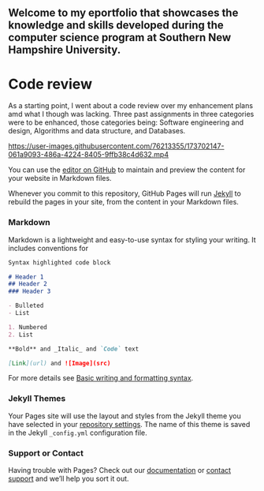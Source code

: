 ## Welcome to my eportfolio that showcases the knowledge and skills developed during the computer science program at Southern New Hampshire University.

# Code review 
As a starting point, I went about a code review over my enhancement plans amd what I though was lacking. Three past assignments in three categories were to be enhanced, those categories being: Software engineering and design, Algorithms and data structure, and Databases.

https://user-images.githubusercontent.com/76213355/173702147-061a9093-486a-4224-8405-9ffb38c4d632.mp4



You can use the [editor on GitHub](https://github.com/Alanyearby/alanyearby.github.io/edit/main/index.md) to maintain and preview the content for your website in Markdown files.

Whenever you commit to this repository, GitHub Pages will run [Jekyll](https://jekyllrb.com/) to rebuild the pages in your site, from the content in your Markdown files.

### Markdown

Markdown is a lightweight and easy-to-use syntax for styling your writing. It includes conventions for

```markdown
Syntax highlighted code block

# Header 1
## Header 2
### Header 3

- Bulleted
- List

1. Numbered
2. List

**Bold** and _Italic_ and `Code` text

[Link](url) and ![Image](src)
```

For more details see [Basic writing and formatting syntax](https://docs.github.com/en/github/writing-on-github/getting-started-with-writing-and-formatting-on-github/basic-writing-and-formatting-syntax).

### Jekyll Themes

Your Pages site will use the layout and styles from the Jekyll theme you have selected in your [repository settings](https://github.com/Alanyearby/alanyearby.github.io/settings/pages). The name of this theme is saved in the Jekyll `_config.yml` configuration file.

### Support or Contact

Having trouble with Pages? Check out our [documentation](https://docs.github.com/categories/github-pages-basics/) or [contact support](https://support.github.com/contact) and we’ll help you sort it out.
